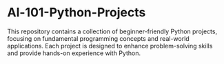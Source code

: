 # Al-101-Python-Projects
This repository contains a collection of beginner-friendly Python projects, focusing on fundamental programming concepts and real-world applications. Each project is designed to enhance problem-solving skills and provide hands-on experience with Python.
